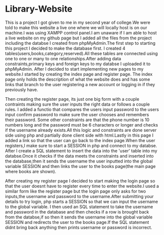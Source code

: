 # Library-Website

This is a project I got given to me in my second year of college.We were told to make this website a live one where we will locally host is on our machine.I was using XAMPP control panel.I am unaware if I am able to host a live website on my github page but I added all the files from the project including the databse I created from phpMyAdmin.The first step to starting this project I decided to make the database first. I created 4 tables(users,books,category,reserved).All these tables are connected using one to one or many to one relationships.After adding data constraints,primary keys and foreign keys to my databse I uploaded it to phpMyAdmin. After I decided to start implementing new pages to my website.I started by creating the index page and register page. The index page only holds the description of what the website does and has some links that branch to the user registering a new account or logging in if they previously have.

Then creating the register page, its just one big form with a couple contraints making sure the user inputs the right data or follows a couple rules. I added a functio that compares the users input password to the users input confirm password to make sure the user chooses and remembers their password. Some other constraints are that the phone number is 10 numbers long and the password must be 6 characters or longer and checks if the username already exists.All this logic and constraints are done server side using php and partially done client side with html.Lastly in this page I added a link so that the user can go back to the index page.When the user registers,I make sure to start a SESSION in php and connect to my databse. After I create a SQL statement to insert the data into the 'user' table into my databse.Once it checks if the data meets the constraints and inserted into the database,then it sends the username the user inputted into the global variable SESSION and then links the user to the books page(the main page where books are shown).

After creating my register page I decided to start making the login page so that the user doesnt have to register every time to enter the website.I used a similar form like the register page but the login page only asks for two inputs,the username and password to the username.After submitting your details to try login, php starts a SESSION so that we can input the username to the global variable. I then used an SQL statement to take the username and password in the database and then checks if a row is brought back from the databse,if so then it sends the username into the global variable SESSION and redirects the user to the books page.If the SQL statement didnt bring back anything then prints username or password is incorrect.

